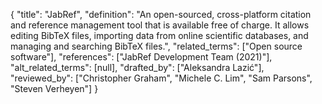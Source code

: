 {
    "title": "JabRef",
    "definition": "An open-sourced, cross-platform citation and reference management tool that is available free of charge. It allows editing BibTeX files, importing data from online scientific databases, and managing and searching BibTeX files.",
    "related_terms": ["Open source software"],
    "references": ["JabRef Development Team (2021)"],
    "alt_related_terms": [null],
    "drafted_by": ["Aleksandra Lazić"],
    "reviewed_by": ["Christopher Graham", "Michele C. Lim", "Sam Parsons", "Steven Verheyen"]
  }
